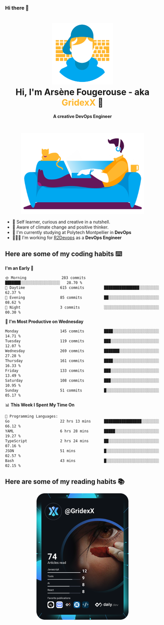 ### Hi there 👋

<!--
**GridexX/gridexx** is a ✨ _special_ ✨ repository because its `README.md` (this file) appears on your GitHub profile.

Here are some ideas to get you started:

- 🔭 I’m currently working on ...
- 🌱 I’m currently learning ...
- 👯 I’m looking to collaborate on ...
- 🤔 I’m looking for help with ...
- 💬 Ask me about ...
- 📫 How to reach me: ...
- 😄 Pronouns: ...
- ⚡ Fun fact: ...
-->


<!-- Header -->
<h1 align="center">
  <img src="./images/user_profile.png" width="200">
  <br>
  Hi, I'm Arsène Fougerouse - aka <span style="color:#ffb72e">GridexX</span> 👋
</h1>


<p align="center">
  <b>A creative DevOps Engineer </b>
</p>
<br/>
<p align="center">
  <img src="./images/man_couch.png" width="400">
</p>

- 🎨 Self learner, curious and creative in a nutshell. 
- 🌱 Aware of climate change and positive thinker.
- 📕 I'm currently studying at Polytech Montpellier in **DevOps**
- 👨🏻‍💻 I'm working for [R2Devops](https://r2devops.io) as a **DevOps Engineer**


## Here are some of my coding habits ⌨️

<!-- Add a section about tech and Ops stack
  Like this one : https://github.com/Xanthus58#-tech-stack
-->
<!--START_SECTION:waka-->
**I'm an Early 🐤** 

```text
🌞 Morning                283 commits         ███████░░░░░░░░░░░░░░░░░░   28.70 % 
🌆 Daytime                615 commits         ████████████████░░░░░░░░░   62.37 % 
🌃 Evening                85 commits          ██░░░░░░░░░░░░░░░░░░░░░░░   08.62 % 
🌙 Night                  3 commits           ░░░░░░░░░░░░░░░░░░░░░░░░░   00.30 % 
```
📅 **I'm Most Productive on Wednesday** 

```text
Monday                   145 commits         ████░░░░░░░░░░░░░░░░░░░░░   14.71 % 
Tuesday                  119 commits         ███░░░░░░░░░░░░░░░░░░░░░░   12.07 % 
Wednesday                269 commits         ███████░░░░░░░░░░░░░░░░░░   27.28 % 
Thursday                 161 commits         ████░░░░░░░░░░░░░░░░░░░░░   16.33 % 
Friday                   133 commits         ███░░░░░░░░░░░░░░░░░░░░░░   13.49 % 
Saturday                 108 commits         ███░░░░░░░░░░░░░░░░░░░░░░   10.95 % 
Sunday                   51 commits          █░░░░░░░░░░░░░░░░░░░░░░░░   05.17 % 
```


📊 **This Week I Spent My Time On** 

```text
💬 Programming Languages: 
Go                       22 hrs 13 mins      █████████████████░░░░░░░░   66.12 % 
YAML                     6 hrs 28 mins       █████░░░░░░░░░░░░░░░░░░░░   19.27 % 
TypeScript               2 hrs 24 mins       ██░░░░░░░░░░░░░░░░░░░░░░░   07.16 % 
JSON                     51 mins             █░░░░░░░░░░░░░░░░░░░░░░░░   02.57 % 
Bash                     43 mins             █░░░░░░░░░░░░░░░░░░░░░░░░   02.15 % 
```


<!--END_SECTION:waka-->

## Here are some of my reading habits 📚
<div  align="center">
  <img src="./images/devcard.svg" width="300">
</div>
